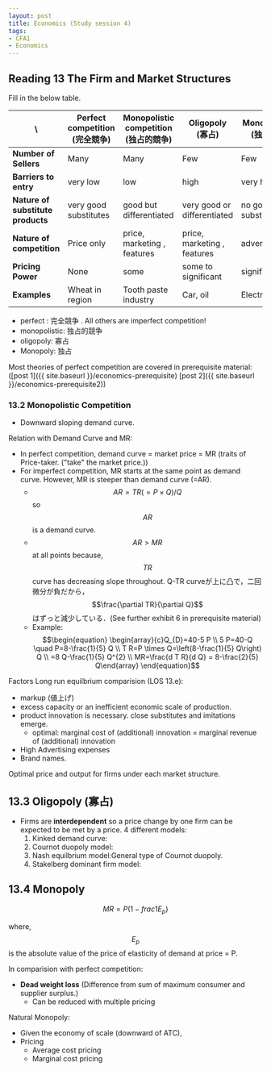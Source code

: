 ```yaml
---
layout: post
title: Economics (Study session 4)
tags: 
- CFA1
- Economics
---
```

<script src="https://cdn.mathjax.org/mathjax/latest/MathJax.js?config=TeX-AMS-MML_HTMLorMML" type="text/javascript"></script>

## Reading 13 The Firm and Market Structures 


Fill in the below table.

 \  |Perfect competition (完全競争) | Monopolistic competition (独占的競争) | Oligopoly (寡占) | Monopoly (独占)
----|----|----|----|---- 
**Number of Sellers** |Many | Many | Few | Few 
**Barriers to entry** |very low | low | high | very high 
**Nature of substitute products** | very good substitutes| good but differentiated| very good or differentiated | no good substitutes 
**Nature of competition**| Price only | price, marketing , features |  price, marketing , features| advertising 
**Pricing Power**| None | some | some to significant | significant 
**Examples**| Wheat in region  | Tooth paste industry | Car, oil | Electricity 

* perfect : 完全競争 . All others are imperfect competition!
* monopolistic: 独占的競争 
* oligopoly: 寡占
* Monopoly: 独占

Most theories of perfect competition are covered in prerequisite material: 
([post 1]({{ site.baseurl }}/economics-prerequisite)
[post 2]({{ site.baseurl }}/economics-prerequisite2))


### 13.2 Monopolistic Competition


- Downward sloping demand curve. 

Relation with Demand Curve and MR: 
* In perfect competition,  demand curve = market price = MR (traits of Price-taker. ("take" the market price.)) 
* For imperfect competition, MR starts at the same point as demand curve. However, MR is steeper than demand curve (=AR). 
  * $$AR = TR(=P \times Q)/Q$$ so $$AR$$ is a demand curve.
  * $$AR>MR$$ at all points because, $$TR$$ curve has decreasing slope throughout. Q-TR curveが上に凸で，二回微分が負だから，$$\frac{\partial TR}{\partial Q}$$ はずっと減少している．(See further exhibit 6 in prerequisite material) 
  * Example: <br> 
  $$\begin{equation}
  \begin{array}{c}Q_{D}=40-5 P \\ 5 P=40-Q \quad P=8-\frac{1}{5} Q \\ T R=P \times Q=\left(8-\frac{1}{5} Q\right) Q \\ 
  =8 Q-\frac{1}{5} Q^{2} \\ MR=\frac{d T R}{d Q} = 8-\frac{2}{5} Q\end{array}
  \end{equation}$$


Factors Long run equilbrium comparision (LOS 13.e):
* markup (値上げ)
* excess capacity or an inefficient economic scale of production. 
* product innovation is necessary. close substitutes and imitations emerge.
  * optimal: marginal cost of (additional) innovation = marginal revenue of (additional) innovation
* High Advertising expenses
* Brand names.

Optimal price and output for firms under each market structure.


## 13.3 Oligopoly (寡占)

* Firms are **interdependent** so a price change by one firm can be expected to be met by a price. 4 different models: 
  1. Kinked demand curve:  
  2. Cournot duopoly model:
  3. Nash equilbrium model:General type of Cournot duopoly.
  4. Stakelberg dominant firm model:




## 13.4 Monopoly


$$\begin{equation}
MR = P(1-frac{1}{E_p})
\end{equation}$$

where, $$E_p$$ is the absolute value of the price of elasticity of demand at price = P. 

In comparision with perfect competition:
* **Dead weight loss** (Difference from sum of maximum consumer and supplier surplus.)
  * Can be reduced with multiple pricing

Natural Monopoly:
* Given the economy of scale (downward of ATC), 
* Pricing
  * Average cost pricing
  * Marginal cost pricing

